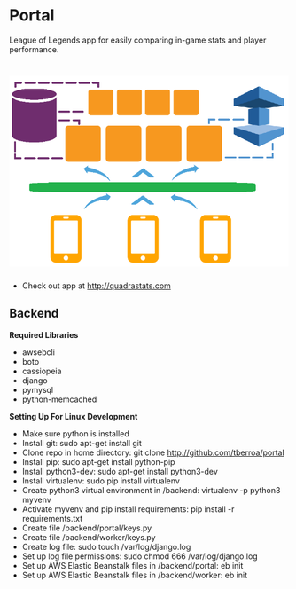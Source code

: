 # Portal
League of Legends app for easily comparing in-game stats and player performance.

# ![portal](resources/system.png)

- Check out app at http://quadrastats.com

## Backend
**Required Libraries**
- awsebcli
- boto
- cassiopeia
- django
- pymysql
- python-memcached

**Setting Up For Linux Development**
- Make sure python is installed
- Install git: sudo apt-get install git
- Clone repo in home directory: git clone http://github.com/tberroa/portal
- Install pip: sudo apt-get install python-pip
- Install python3-dev: sudo apt-get install python3-dev
- Install virtualenv: sudo pip install virtualenv
- Create python3 virtual environment in /backend: virtualenv -p python3 myvenv
- Activate myvenv and pip install requirements: pip install -r requirements.txt
- Create file /backend/portal/keys.py
- Create file /backend/worker/keys.py
- Create log file: sudo touch /var/log/django.log
- Set up log file permissions: sudo chmod 666 /var/log/django.log
- Set up AWS Elastic Beanstalk files in /backend/portal: eb init
- Set up AWS Elastic Beanstalk files in /backend/worker: eb init
